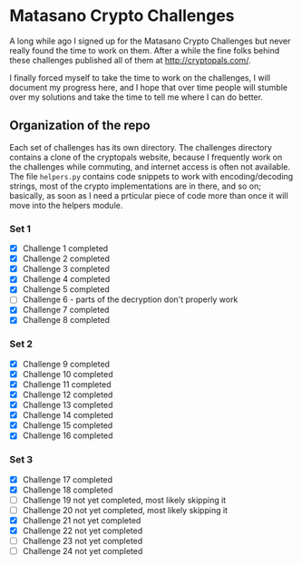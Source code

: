 # Matasano Crypto Challenges
A long while ago I signed up for the Matasano Crypto Challenges but never really
found the time to work on them. After a while the fine folks behind these
challenges published all of them at http://cryptopals.com/.

I finally forced myself to take the time to work on the challenges, I will
document my progress here, and I hope that over time people will stumble over my
solutions and take the time to tell me where I can do better.
## Organization of the repo
Each set of challenges has its own directory. The challenges directory contains
a clone of the cryptopals website, because I frequently work on the challenges
while commuting, and internet access is often not available. The file `helpers.py`
contains code snippets to work with encoding/decoding strings, most of the crypto
implementations are in there, and so on; basically, as soon as I need a prticular
piece of code more than once it will move into the helpers module.

### Set 1
- [X] Challenge 1 completed
- [X] Challenge 2 completed
- [X] Challenge 3 completed
- [X] Challenge 4 completed
- [X] Challenge 5 completed
- [ ] Challenge 6 - parts of the decryption don't properly work
- [X] Challenge 7 completed
- [X] Challenge 8 completed

### Set 2
- [X] Challenge 9 completed
- [X] Challenge 10 completed
- [X] Challenge 11 completed
- [X] Challenge 12 completed
- [X] Challenge 13 completed
- [X] Challenge 14 completed
- [X] Challenge 15 completed
- [X] Challenge 16 completed

### Set 3
- [X] Challenge 17 completed
- [X] Challenge 18 completed
- [ ] Challenge 19 not yet completed, most likely skipping it
- [ ] Challenge 20 not yet completed, most likely skipping it
- [X] Challenge 21 not yet completed
- [X] Challenge 22 not yet completed
- [ ] Challenge 23 not yet completed
- [ ] Challenge 24 not yet completed
